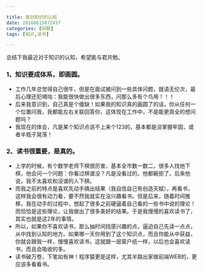 ```yaml
---

title: 我对知识的认知
date: 20160615072457
categories: [闲聊]
tags: [知识,读书]

---
```


总结下我最近对于知识的认知，希望能与君共勉。

### 1、知识要成体系，即画圆。

* 工作几年总觉得自己很牛，但是在面试被问到一些具体问题，就语无伦次，最后心理还犯嘀咕：我能很快做出很多东西，问那么多有个鸟用！！！
* 后来我意识到，自己真是个傻缺！如果我的知识真的画圆了的话，你从任何一个位置问我，我都能左右关联回答你，这体现在工作中，不是能更周全的想问题吗？
* 我现在的体会，凡是某个知识点说不上来个123的，基本都是没掌握牢固，或者半瓶子晃荡！

### 2、读书很重要，是真的。

* 上学的时候，有个数学老师下棋很厉害，基本全市数一数二，很多人找他下棋，他会问一个问题：你看过棋谱没？凡是没看过的，他都婉拒了。后来他说，我不太喜欢和没谱的人下棋。
* 而我之前的特点是喜欢先动手搞出结果（我自信自己有创造天赋），再看书，这样我会很有动力看，要不然我就实在没兴趣看书。但是后来，随着时间推移，我在动手的过程中，想起了很多之前硬逼着自己看的一些书中说的理论！而恰恰是这些理论，让我做出了很多美好的结果。于是我慢慢的喜欢读书了，其实也就是这2年的事情。
* 所以，如果你不喜欢读书，那么抽时间找感兴趣的点，逼迫自己先读一点点，从中找到认知的地方。如果哪一天你用到了这个知识点，而且你能从中获益，你就会跟我一样，慢慢喜欢读书，这就跟一层窗户纸一样，以后也会喜欢读书，而且会吸收的多。
* 读书破万卷，下笔如有神！程序猿更是这样，尤其半路出家做前端WEB的，更应该多看看书。